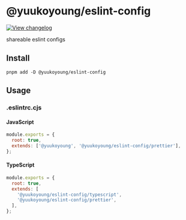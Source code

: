 # @yuukoyoung/eslint-config

[![View changelog](https://img.shields.io/badge/changelogs.xyz-Explore%20Changelog-brightgreen)](https://changelogs.xyz/@yuukoyoung/eslint-config)

shareable eslint configs

## Install

```shell
pnpm add -D @yuukoyoung/eslint-config
```

## Usage

### .eslintrc.cjs

#### JavaScript

```js
module.exports = {
  root: true,
  extends: ['@yuukoyoung', '@yuukoyoung/eslint-config/prettier'],
};
```

#### TypeScript

```js
module.exports = {
  root: true,
  extends: [
    '@yuukoyoung/eslint-config/typescript',
    '@yuukoyoung/eslint-config/prettier',
  ],
};
```

